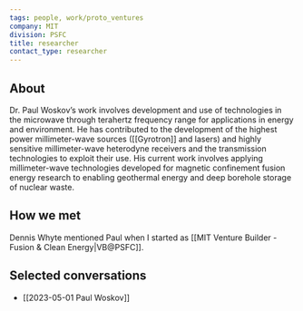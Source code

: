 ```yaml
---
tags: people, work/proto_ventures
company: MIT
division: PSFC
title: researcher
contact_type: researcher
---
```

## About
Dr. Paul Woskov’s work involves development and use of technologies in the microwave through terahertz frequency range for applications in energy and environment. He has contributed to the development of the highest power millimeter-wave sources ([[Gyrotron]] and lasers) and highly sensitive millimeter-wave heterodyne receivers and the transmission technologies to exploit their use. His current work involves applying millimeter-wave technologies developed for magnetic confinement fusion energy research to enabling geothermal energy and deep borehole storage of nuclear waste.
## How we met
Dennis Whyte mentioned Paul when I started as [[MIT Venture Builder - Fusion & Clean Energy|VB@PSFC]].

## Selected conversations
- [[2023-05-01 Paul Woskov]]